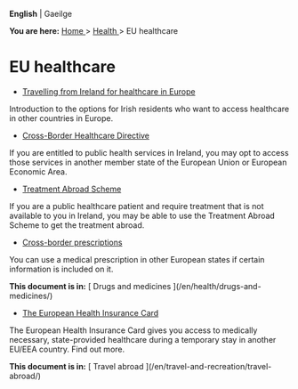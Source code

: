 **English** |  Gaeilge 

**You are here:** [ Home ](/en/) > [ Health ](/en/health/) > EU healthcare

#  EU healthcare

  * [ Travelling from Ireland for healthcare in Europe ](/en/health/eu-healthcare/travelling-for-healthcare/)

Introduction to the options for Irish residents who want to access healthcare
in other countries in Europe.

  * [ Cross-Border Healthcare Directive ](/en/health/eu-healthcare/cross-border-directive/)

If you are entitled to public health services in Ireland, you may opt to
access those services in another member state of the European Union or
European Economic Area.

  * [ Treatment Abroad Scheme ](/en/health/eu-healthcare/treatment-abroad-scheme/)

If you are a public healthcare patient and require treatment that is not
available to you in Ireland, you may be able to use the Treatment Abroad
Scheme to get the treatment abroad.

  * [ Cross-border prescriptions ](/en/health/drugs-and-medicines/cross-border-prescriptions/)

You can use a medical prescription in other European states if certain
information is included on it.

**This document is in:** [ Drugs and medicines ](/en/health/drugs-and-
medicines/)

  * [ The European Health Insurance Card ](/en/travel-and-recreation/travel-abroad/european-health-insurance-card/)

The European Health Insurance Card gives you access to medically necessary,
state-provided healthcare during a temporary stay in another EU/EEA country.
Find out more.

**This document is in:** [ Travel abroad ](/en/travel-and-recreation/travel-
abroad/)
